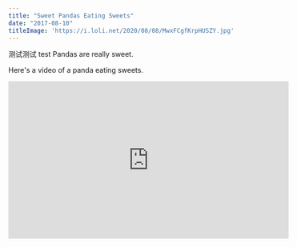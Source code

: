 ```yaml
---
title: "Sweet Pandas Eating Sweets"
date: "2017-08-10"
titleImage: 'https://i.loli.net/2020/08/08/MwxFCgfKrpHUSZY.jpg'
---
```

测试测试
test
Pandas are really sweet.

Here's a video of a panda eating sweets.

<iframe width="560" height="315" src="https://www.youtube.com/embed/4n0xNbfJLR8" frameborder="0" allowfullscreen></iframe>
